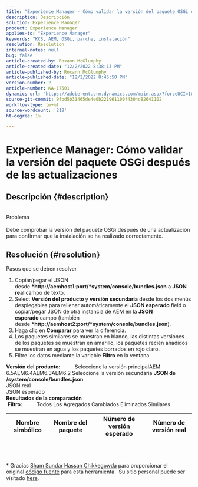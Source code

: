```yaml
---
title: "Experience Manager - Cómo validar la versión del paquete OSGi después de las actualizaciones"
description: Descripción
solution: Experience Manager
product: Experience Manager
applies-to: "Experience Manager"
keywords: "KCS, AEM, OSGi, parche, instalación"
resolution: Resolution
internal-notes: null
bug: false
article-created-by: Roxann McGlumphy
article-created-date: "12/2/2022 8:38:13 PM"
article-published-by: Roxann McGlumphy
article-published-date: "12/2/2022 8:45:50 PM"
version-number: 2
article-number: KA-17501
dynamics-url: "https://adobe-ent.crm.dynamics.com/main.aspx?forceUCI=1&pagetype=entityrecord&etn=knowledgearticle&id=6dd1c83c-8172-ed11-9561-6045bd006079"
source-git-commit: 9fbd5b31465de4e0b221961100f4304d82641102
workflow-type: tm+mt
source-wordcount: '218'
ht-degree: 1%

---
```


# Experience Manager: Cómo validar la versión del paquete OSGi después de las actualizaciones

## Descripción {#description}

<br>Problema<br><br>
Debe comprobar la versión del paquete OSGi después de una actualización para confirmar que la instalación se ha realizado correctamente.


## Resolución {#resolution}

Pasos que se deben resolver<br>
1. Copiar/pegar el JSON desde <b>*http://aemhost1:port/*system/console/bundles.json</b> a <b>JSON real </b>campo de texto.
2. Select <b>Versión del producto </b>y <b>versión secundaria</b> desde los dos menús desplegables para rellenar automáticamente el <b>JSON esperado</b> field<b> </b>o copiar/pegar JSON de otra instancia de AEM en la <b>JSON esperado </b>campo (también desde <b>*http://aemhost2:port/*system/console/bundles.json</b>).
3. Haga clic en <b>Comparar</b> para ver la diferencia.
4. Los paquetes similares se muestran en blanco, las distintas versiones de los paquetes se muestran en amarillo, los paquetes recién añadidos se muestran en agua y los paquetes borrados en rojo claro.
5. Filtre los datos mediante la variable <b>Filtro</b> en la ventana

<b>Versión del producto:</b>          Seleccione la versión principalAEM 6.5AEM6.4AEM6.3AEM6.2 Seleccione la versión secundaria
<b>JSON de /system/console/bundles.json</b><br>JSON real <br>JSON esperado 
 <br><b>Resultados de la comparación</b><br> <b>Filtro:</b>          Todos Los Agregados Cambiados Eliminados Similares     <br>

| Nombre simbólico | Nombre del paquete | Número de versión esperado | Número de versión real |
| --- | --- | --- | --- |

<br> 




\* Gracias [Sham Sundar Hassan Chikkegowda](https://www.linkedin.com/in/sham-sundar-hassan-chikkegowda-6b03a517) para proporcionar el original [código fuente](https://github.com/Schikkeg/schikkeg.github.io/blob/master/tools/coi.html) para esta herramienta.  Su sitio personal puede ser visitado [here](http://www.aemstuff.com/).

